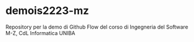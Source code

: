 # demois2223-mz
Repository per la demo di Github Flow del corso di Ingegneria del Software M-Z, CdL Informatica UNIBA
